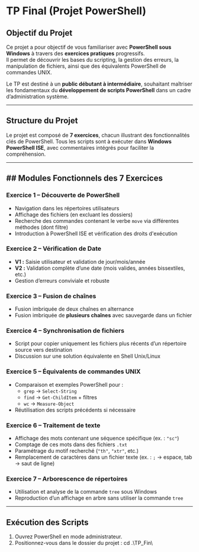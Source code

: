 # TP Final (Projet PowerShell)

## Objectif du Projet

Ce projet a pour objectif de vous familiariser avec **PowerShell sous Windows** à travers des **exercices pratiques** progressifs.  
Il permet de découvrir les bases du scripting, la gestion des erreurs, la manipulation de fichiers, ainsi que des équivalents PowerShell de commandes UNIX.

Le TP est destiné à un **public débutant à intermédiaire**, souhaitant maîtriser les fondamentaux du **développement de scripts PowerShell** dans un cadre d’administration système.

---

## Structure du Projet

Le projet est composé de **7 exercices**, chacun illustrant des fonctionnalités clés de PowerShell. Tous les scripts sont à exécuter dans **Windows PowerShell ISE**, avec commentaires intégrés pour faciliter la compréhension.

---

## ## Modules Fonctionnels des 7 Exercices

### Exercice 1 – Découverte de PowerShell
- Navigation dans les répertoires utilisateurs
- Affichage des fichiers (en excluant les dossiers)
- Recherche des commandes contenant le verbe `move` via différentes méthodes (dont filtre)
- Introduction à PowerShell ISE et vérification des droits d'exécution

### Exercice 2 – Vérification de Date
- **V1 :** Saisie utilisateur et validation de jour/mois/année
- **V2 :** Validation complète d’une date (mois valides, années bissextiles, etc.)
- Gestion d’erreurs conviviale et robuste

### Exercice 3 – Fusion de chaînes
- Fusion imbriquée de deux chaînes en alternance
- Fusion imbriquée de **plusieurs chaînes** avec sauvegarde dans un fichier

### Exercice 4 – Synchronisation de fichiers
- Script pour copier uniquement les fichiers plus récents d’un répertoire source vers destination
- Discussion sur une solution équivalente en Shell Unix/Linux

### Exercice 5 – Équivalents de commandes UNIX
- Comparaison et exemples PowerShell pour :
  - `grep` → `Select-String`
  - `find` → `Get-ChildItem` + filtres
  - `wc` → `Measure-Object`
- Réutilisation des scripts précédents si nécessaire

### Exercice 6 – Traitement de texte
- Affichage des mots contenant une séquence spécifique (ex. : `"sc"`)
- Comptage de ces mots dans des fichiers `.txt`
- Paramétrage du motif recherché (`"th"`, `"xtr"`, etc.)
- Remplacement de caractères dans un fichier texte (ex. : `;` → espace, tab → saut de ligne)

### Exercice 7 – Arborescence de répertoires
- Utilisation et analyse de la commande `tree` sous Windows
- Reproduction d’un affichage en arbre sans utiliser la commande `tree`

---

## Exécution des Scripts

1. Ouvrez PowerShell en mode administrateur.
2. Positionnez-vous dans le dossier du projet : cd .\TP_Fin\
